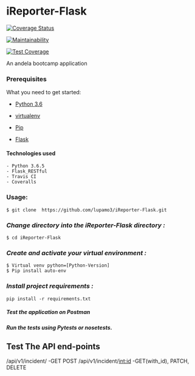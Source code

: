 # iReporter-Flask

[![Coverage Status](https://coveralls.io/repos/github/lupamo3/iReporter-Flask/badge.svg?branch=develop)](https://coveralls.io/github/lupamo3/iReporter-Flask?branch=develop)

[![Maintainability](https://api.codeclimate.com/v1/badges/2eb7bda101886f90ecbe/maintainability)](https://codeclimate.com/github/lupamo3/iReporter-Flask/maintainability)

[![Test Coverage](https://api.codeclimate.com/v1/badges/2eb7bda101886f90ecbe/test_coverage)](https://codeclimate.com/github/lupamo3/iReporter-Flask/test_coverage)

An andela bootcamp application


### Prerequisites

What you need to get started:

- [Python 3.6](https://www.python.org/download/releases/3.0/)

- [virtualenv](https://virtualenv.pypa.io/en/stable/)

- [Pip](https://pip.pypa.io/en/stable/installing/)

- [Flask](http://flask.pocoo.org/)

#### Technologies used
    - Python 3.6.5
    - Flask_RESTful
    - Travis CI
    - Coveralls


### Usage:
```
$ git clone  https://github.com/lupamo3/iReporter-Flask.git

```
### *Change directory into the iReporter-Flask directory :*
```
$ cd iReporter-Flask
```
### *Create and activate your virtual environment :*
```
$ Virtual venv python=[Python-Version]
$ Pip install auto-env
```
### *Install project requirements :*
```
pip install -r requirements.txt
```

##### Test the application on Postman
##### Run the tests using Pytests or nosetests.

## Test The API end-points
/api/v1/incident/ -GET POST 
/api/v1/incident/<int:id> -GET(with_id), PATCH, DELETE

